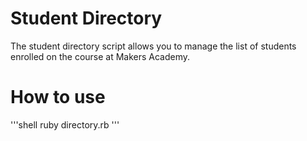 Student Directory
=================

The student directory script allows you to manage the list of students enrolled on the course at Makers Academy.

How to use
==========

'''shell
ruby directory.rb
'''